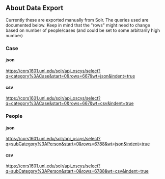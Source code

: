 ## About Data Export

Currently these are exported manually from Solr. The queries used are documented below. Keep in mind that the "rows" might need to change based on number of people/cases (and could be set to some arbitrarily high number)

### Case

#### json

https://cors1601.unl.edu/solr/api_oscys/select?q=category%3ACase&start=0&rows=667&wt=json&indent=true

#### csv

https://cors1601.unl.edu/solr/api_oscys/select?q=category%3ACase&start=0&rows=667&wt=csv&indent=true

### People

#### json

https://cors1601.unl.edu/solr/api_oscys/select?q=subCategory%3APerson&start=0&rows=6788&wt=json&indent=true

#### csv

https://cors1601.unl.edu/solr/api_oscys/select?q=subCategory%3APerson&start=0&rows=6788&wt=csv&indent=true
